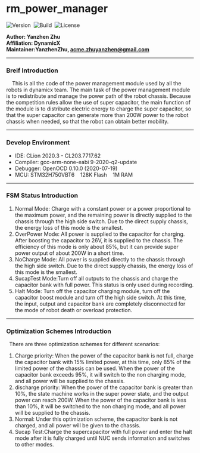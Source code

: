 # rm_power_manager

![Version](https://img.shields.io/badge/Version-1.4.8-brightgreen.svg)&nbsp;&nbsp;![Build](https://img.shields.io/badge/Build-Passed-success.svg)&nbsp;&nbsp;![License](https://img.shields.io/badge/License-BSD3.0-blue.svg)

**Author: Yanzhen Zhu <br/>
Affiliation: DynamicX <br/>
Maintainer:YanzhenZhu, acme.zhuyanzhen@gmail.com**

***

### Breif Introduction

&nbsp;&nbsp;&nbsp;&nbsp;This is all the code of the power management module used by all the robots in dynamicx team. The
main task of the power management module is to redistribute and manage the power path of the robot chassis. Because the
competition rules allow the use of super capacitor, the main function of the module is to distribute electric energy to
charge the super capacitor, so that the super capacitor can generate more than 200W power to the robot chassis when
needed, so that the robot can obtain better mobility.

***

### Develop Environment

+ IDE: CLion 2020.3 - CL203.7717.62
+ Compiler: gcc-arm-none-eabi 9-2020-q2-update
+ Debugger: OpenOCD 0.10.0 (2020-07-19)
+ MCU: STM32H750VBT6 &nbsp;&nbsp; 128K Flash &nbsp;&nbsp; 1M RAM

***

### FSM Status Introduction

1. Normal Mode: Charge with a constant power or a power proportional to the maximum power, and the remaining power is
   directly supplied to the chassis through the high side switch. Due to the direct supply chassis, the energy loss of
   this mode is the smallest.
2. OverPower Mode: All power is supplied to the capacitor for charging. After boosting the capacitor to 26V, it is
   supplied to the chassis. The efficiency of this mode is only about 85%, but it can provide super power output of
   about 200W in a short time.
3. NoCharge Mode: All power is supplied directly to the chassis through the high side switch. Due to the direct supply
   chassis, the energy loss of this mode is the smallest.
4. SucapTest Mode:Turn off all outputs to the chassis and charge the capacitor bank with full power. This status is only
   used during recording.
5. Halt Mode: Turn off the capacitor charging module, turn off the capacitor boost module and turn off the high side
   switch. At this time, the input, output and capacitor bank are completely disconnected for the mode of robot death or
   overload protection.

***

### Optimization Schemes Introduction

&nbsp;&nbsp;There are three optimization schemes for different scenarios:

1. Charge priority: When the power of the capacitor bank is not full, charge the capacitor bank with 15% limited power,
   at this time, only 85% of the limited power of the chassis can be used. When the power of the capacitor bank exceeds
   95%, it will switch to the non charging mode, and all power will be supplied to the chassis.
2. discharge priority: When the power of the capacitor bank is greater than 10%, the state machine works in the super
   power state, and the output power can reach 200W. When the power of the capacitor bank is less than 10%, it will be
   switched to the non charging mode, and all power will be supplied to the chassis.
3. Normal: Under this optimization scheme, the capacitor bank is not charged, and all power will be given to the
   chassis.
4. Sucap Test:Charge the supercapacitor with full power and enter the halt mode after it is fully charged until NUC
   sends information and switches to other modes.